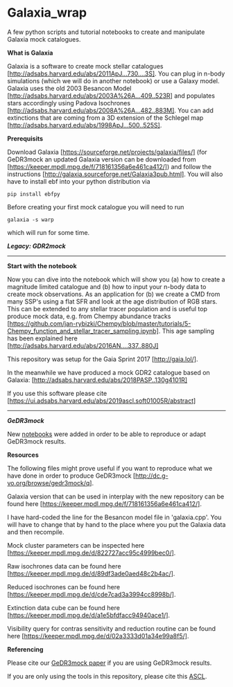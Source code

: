# Galaxia_wrap

A few python scripts and tutorial notebooks to create and manipulate Galaxia mock catalogues.


**What is Galaxia**

Galaxia is a software to create mock stellar catalogues [http://adsabs.harvard.edu/abs/2011ApJ...730....3S]. You can plug in n-body simulations (which we will do in another notebook) or use a Galaxy model. Galaxia uses the old 2003 Besancon Model [http://adsabs.harvard.edu/abs/2003A%26A...409..523R] and populates stars accordingly using Padova Isochrones [http://adsabs.harvard.edu/abs/2008A%26A...482..883M]. You can add extinctions that are coming from a 3D extension of the Schlegel map [http://adsabs.harvard.edu/abs/1998ApJ...500..525S].

**Prerequisits**

Download Galaxia [https://sourceforge.net/projects/galaxia/files/] (for GeDR3mock an updated Galaxia version can be downloaded from [https://keeper.mpdl.mpg.de/f/718161356a6e461ca412/]) and follow the instructions [http://galaxia.sourceforge.net/Galaxia3pub.html]. You will also have to install ebf into your python distribution via

```
pip install ebfpy
```

Before creating your first mock catalogue you will need to run

```
galaxia -s warp
```
which will run for some time.

***Legacy: GDR2mock***

------------------------------------------------------------------------------------

**Start with the notebook**

Now you can dive into the notebook which will show you (a) how to create a magnitude limited catalogue and (b) how to input your n-body data to create mock observations. As an application for (b) we create a CMD from many SSP's using a flat SFR and look at the age distribution of RGB stars. This can be extended to any stellar tracer population and is useful top produce mock data, e.g. from Chempy abundance tracks [https://github.com/jan-rybizki/Chempy/blob/master/tutorials/5-Chempy_function_and_stellar_tracer_sampling.ipynb]. This age sampling has been explained here [http://adsabs.harvard.edu/abs/2016AN....337..880J]

This repository was setup for the Gaia Sprint 2017 [http://gaia.lol/].

In the meanwhile we have produced a mock GDR2 catalogue based on Galaxia: [http://adsabs.harvard.edu/abs/2018PASP..130g4101R] 

If you use this software please cite [https://ui.adsabs.harvard.edu/abs/2019ascl.soft01005R/abstract]

------------------------------------------------------------------------------------

***GeDR3mock***

New [notebooks](https://github.com/jan-rybizki/Galaxia_wrap/tree/master/notebook) were added in order to be able to reproduce or adapt GeDR3mock results.


**Resources**

The following files might prove useful if you want to reproduce what we have done in order to produce GeDR3mock [http://dc.g-vo.org/browse/gedr3mock/q].

Galaxia version that can be used in interplay with the new repository can be found here [https://keeper.mpdl.mpg.de/f/718161356a6e461ca412/].

I have hard-coded the line for the Besancon model file in 'galaxia.cpp'. You will have to change that by hand to the place where you put the Galaxia data and then recompile.

Mock cluster parameters can be inspected here [https://keeper.mpdl.mpg.de/d/822727acc95c4999bec0/].

Raw isochrones data can be found here [https://keeper.mpdl.mpg.de/d/89df3ade0aed48c2b4ac/].

Reduced isochrones can be found here [https://keeper.mpdl.mpg.de/d/cde7cad3a3994cc8998b/].

Extinction data cube can be found here [https://keeper.mpdl.mpg.de/d/a1e5bfdfacc94940ace1/].

Visibility query for contras sensitivity and reduction routine can be found here [https://keeper.mpdl.mpg.de/d/02a3333d01a34e99a8f5/].

**Referencing**

Please cite our [GeDR3mock paper](https://arxiv.org/abs/2004.09991) if you are using GeDR3mock results.

If you are only using the tools in this repository, please cite this [ASCL]([https://ui.adsabs.harvard.edu/abs/2019ascl.soft01005R/abstract]).

